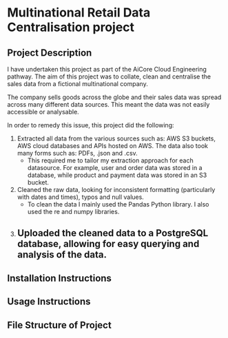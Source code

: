 # Multinational Retail Data Centralisation project

## Project Description

I have undertaken this project as part of the AiCore Cloud Engineering pathway. The aim of this project was to collate, clean and centralise the sales data from a fictional multinational company. 

The company sells goods across the globe and their sales data was spread across many different data sources. This meant the data was not easily accessible or analysable.

In order to remedy this issue, this project did the following:

1. Extracted all data from the various sources such as: AWS S3 buckets, AWS cloud databases and APIs hosted on AWS. The data also took many forms such as: PDFs, .json and .csv.
   - This required me to tailor my extraction approach for each datasource. For example, user and order data was stored in a database, while product and payment data was stored in an S3 bucket.
2. Cleaned the raw data, looking for inconsistent formatting (particularly with dates and times), typos and null values.
   - To clean the data I mainly used the Pandas Python library. I also used the re and numpy libraries.
3. Uploaded the cleaned data to a PostgreSQL database, allowing for easy querying and analysis of the data.
   -

## Installation Instructions

## Usage Instructions

## File Structure of Project

